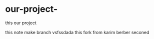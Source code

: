 # our-project-
this our project 

this note 
make branch vsfssdada
this fork from karim berber 
seconed 
